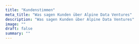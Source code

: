 ```yaml
---
title: "Kundenstimmen"
meta_title: "Was sagen Kunden über Alpine Data Ventures"
description: "Was sagen Kunden über Alpine Data Ventures"
image: ""
draft: false
summary: ""
---
```

